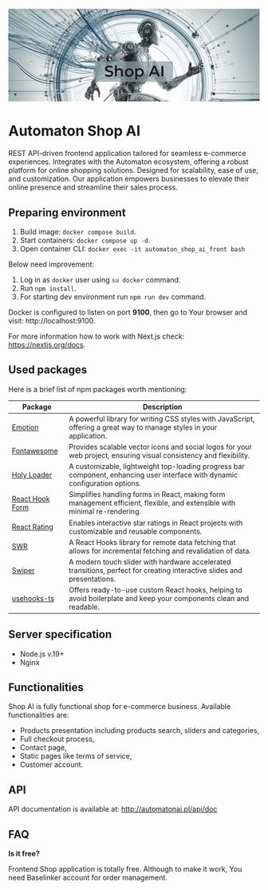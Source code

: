 ![Automaton Shop AI](/main_image.png)

# Automaton Shop AI

REST API-driven frontend application tailored for seamless e-commerce experiences.
Integrates with the Automaton ecosystem, offering a robust platform for online shopping solutions. 
Designed for scalability, ease of use, and customization. Our application empowers 
businesses to elevate their online presence and streamline their sales process.


## Preparing environment

1. Build image: `docker compose build`.
2. Start containers: `docker compose up -d`.
3. Open container CLI: `docker exec -it automaton_shop_ai_front bash`

Below need improvement:
1. Log in as `docker` user using `su docker` command.
2. Run `npm install`.
3. For starting dev environment run `npm run dev` command.

Docker is configured to listen on port **9100**, then go to Your browser and visit: http://localhost:9100.

For more information how to work with Next.js check: https://nextjs.org/docs.


## Used packages

Here is a brief list of npm packages worth mentioning:

| Package                                                  | Description                                                                                                                  |
|----------------------------------------------------------|------------------------------------------------------------------------------------------------------------------------------|
| [Emotion](https://emotion.sh)                            | A powerful library for writing CSS styles with JavaScript, offering a great way to manage styles in your application.        |
| [Fontawesome](https://fontawesome.com/docs/web/)         | Provides scalable vector icons and social logos for your web project, ensuring visual consistency and flexibility.           |
| [Holy Loader](https://github.com/tomcru/holy-loader)     | A customizable, lightweight top-loading progress bar component, enhancing user interface with dynamic configuration options. |
| [React Hook Form](https://react-hook-form.com/)          | Simplifies handling forms in React, making form management efficient, flexible, and extensible with minimal re-rendering.    |
| [React Rating](https://github.com/smastrom/react-rating) | Enables interactive star ratings in React projects with customizable and reusable components.                                |
| [SWR](https://swr.vercel.app/)                           | A React Hooks library for remote data fetching that allows for incremental fetching and revalidation of data.                |
| [Swiper](https://swiperjs.com/)                          | A modern touch slider with hardware accelerated transitions, perfect for creating interactive slides and presentations.      |
| [usehooks-ts](https://usehooks-ts.com/)                  | Offers ready-to-use custom React hooks, helping to avoid boilerplate and keep your components clean and readable.            |


## Server specification

- Node.js v.19+
- Nginx


## Functionalities

Shop AI is fully functional shop for e-commerce business. Available functionalities are:
- Products presentation including products search, sliders and categories,
- Full checkout process,
- Contact page,
- Static pages like terms of service,
- Customer account.


## API

API documentation is available at: http://automatonai.pl/api/doc


## FAQ

**Is it free?**

Frontend Shop application is totally free. Although to make it work, You need 
Baselinker account for order management.

